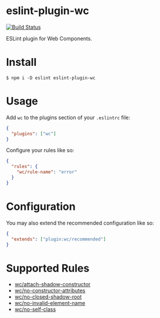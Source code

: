 # eslint-plugin-wc

[![Build Status](https://travis-ci.com/43081j/eslint-plugin-wc.svg?branch=master)](https://travis-ci.com/43081j/eslint-plugin-wc)

ESLint plugin for Web Components.

# Install

```
$ npm i -D eslint eslint-plugin-wc
```

# Usage

Add `wc` to the plugins section of your `.eslintrc` file:

```json
{
  "plugins": ["wc"]
}
```

Configure your rules like so:

```json
{
  "rules": {
    "wc/rule-name": "error"
  }
}
```

# Configuration

You may also extend the recommended configuration like so:

```json
{
  "extends": ["plugin:wc/recommended"]
}
```

# Supported Rules

- [wc/attach-shadow-constructor](docs/attach-shadow-constructor.md)
- [wc/no-constructor-attributes](docs/no-constructor-attributes.md)
- [wc/no-closed-shadow-root](docs/no-closed-shadow-root.md)
- [wc/no-invalid-element-name](docs/no-invalid-element-name.md)
- [wc/no-self-class](docs/no-self-class.md)
